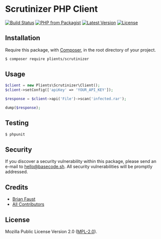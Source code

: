 # Scrutinizer PHP Client

[![Build Status](https://img.shields.io/travis/plients/Scrutinizer-PHP-Client/master.svg?style=flat-square)](https://travis-ci.org/plients/Scrutinizer-PHP-Client)
[![PHP from Packagist](https://img.shields.io/packagist/php-v/plients/scrutinizer.svg?style=flat-square)]()
[![Latest Version](https://img.shields.io/github/release/plients/Scrutinizer-PHP-Client.svg?style=flat-square)](https://github.com/plients/Scrutinizer-PHP-Client/releases)
[![License](https://img.shields.io/packagist/l/plients/Scrutinizer-PHP-Client.svg?style=flat-square)](https://packagist.org/packages/plients/Scrutinizer-PHP-Client)

## Installation

Require this package, with [Composer](https://getcomposer.org/), in the root directory of your project.

```bash
$ composer require plients/scrutinizer
```

## Usage

```php
$client = new Plients\Scrutinizer\Client();
$client->setConfig(['apiKey' => 'YOUR_API_KEY']);

$response = $client->api('File')->scan('infected.rar');

dump($response);
```

## Testing

```bash
$ phpunit
```

## Security

If you discover a security vulnerability within this package, please send an e-mail to hello@basecode.sh. All security vulnerabilities will be promptly addressed.

## Credits

-   [Brian Faust](https://github.com/faustbrian)
-   [All Contributors](../../contributors)

## License

Mozilla Public License Version 2.0 ([MPL-2.0](./LICENSE)).
